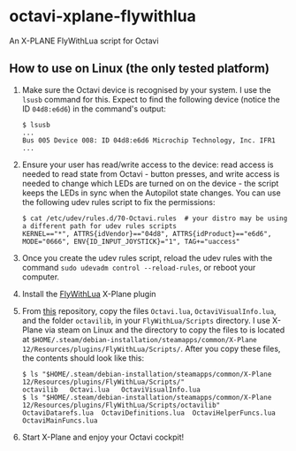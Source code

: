 # octavi-xplane-flywithlua
An X-PLANE FlyWithLua script for Octavi

## How to use on Linux (the only tested platform)

1. Make sure the Octavi device is recognised by your system. I use the `lsusb` command for this. Expect to find the following device (notice the ID `04d8:e6d6`) in the command's output:
   
       $ lsusb
       ...
       Bus 005 Device 008: ID 04d8:e6d6 Microchip Technology, Inc. IFR1
       ...
  
2. Ensure your user has read/write access to the device: read access is needed to read state from Octavi - button presses, and write access is needed to change which LEDs are turned on on the device - the script keeps the LEDs in sync when the Autopilot state changes. You can use the following udev rules script to fix the permissions:

       $ cat /etc/udev/rules.d/70-Octavi.rules  # your distro may be using a different path for udev rules scripts
       KERNEL=="*", ATTRS{idVendor}=="04d8", ATTRS{idProduct}=="e6d6", MODE="0666", ENV{ID_INPUT_JOYSTICK}="1", TAG+="uaccess"

3. Once you create the udev rules script, reload the udev rules with the command `sudo udevadm control --reload-rules`, or reboot your computer.
4. Install the [FlyWithLua](https://github.com/X-Friese/FlyWithLua) X-Plane plugin
5. From [this](https://github.com/cyberang3l/octavi-xplane-flywithlua) repository, copy the files `Octavi.lua`, `OctaviVisualInfo.lua`, and the folder `octavilib`, in your `FlyWithLua/Scripts` directory. I use X-Plane via steam on Linux and the directory to copy the files to is located at `$HOME/.steam/debian-installation/steamapps/common/X-Plane 12/Resources/plugins/FlyWithLua/Scripts/`. After you copy these files, the contents should look like this:

       $ ls "$HOME/.steam/debian-installation/steamapps/common/X-Plane 12/Resources/plugins/FlyWithLua/Scripts/"
       octavilib   Octavi.lua   OctaviVisualInfo.lua
       $ ls "$HOME/.steam/debian-installation/steamapps/common/X-Plane 12/Resources/plugins/FlyWithLua/Scripts/octavilib"
       OctaviDatarefs.lua  OctaviDefinitions.lua  OctaviHelperFuncs.lua  OctaviMainFuncs.lua

6. Start X-Plane and enjoy your Octavi cockpit!
